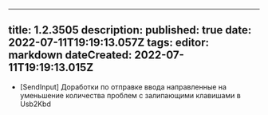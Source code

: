 
---
title: 1.2.3505
description: 
published: true
date: 2022-07-11T19:19:13.057Z
tags: 
editor: markdown
dateCreated: 2022-07-11T19:19:13.015Z
---		
		
- [SendInput] Доработки по отправке ввода направленные на уменьшение количества проблем с залипающими клавишами в Usb2Kbd